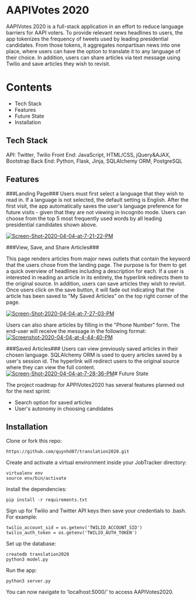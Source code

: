 # AAPIVotes 2020

AAPIVotes 2020 is a full-stack application in an effort to  reduce language barriers for AAPI voters. To provide relevant news headlines to users, the app tokenizes the frequency of tweets used by leading presidential candidates. From those tokens, it aggregates nonpartisan news into one place, where users can have the option to translate it to any language of their choice. In addition, users can share articles via text message using Twilio and save articles they wish to revisit.


# Contents
 
 - Tech Stack
 - Features
 - Future State
 - Installation
 

## Tech Stack

API: Twitter, Twilio
Front End: JavaScript, HTML/CSS, jQuery&AJAX, Bootstrap
Back End: Python, Flask, Jinja, SQLAlchemy ORM, PostgreSQL

## Features
###Landing Page###
Users must first select a language that they wish to read in. If a language is not selected, the default setting is English. After the first visit, the app automatically saves the user's language preference for future visits - given that they are not viewing in incognito mode. Users can choose from the top 5 most frequently used words by all leading presidential candidates shown above. 

<a href="https://ibb.co/XJjzQjC"><img src="https://i.ibb.co/tCQbGQJ/Screen-Shot-2020-04-04-at-7-21-22-PM.png" alt="Screen-Shot-2020-04-04-at-7-21-22-PM" border="0"></a>

###View, Save, and Share Articles###

This page renders articles from major news outlets that contain the keyword that the users chose from the landing page. The purpose is for them to get a quick overview of headlines including a description for each. If a user is interested in reading an article in its entirety, the hyperlink redirects them to the original source. 
In addition, users can save articles they wish to revisit. Once users click on the save button, it will fade out indicating that the article has been saved to "My Saved Articles" on the top right corner of the page. 

<a href="https://ibb.co/fYZkMCq"><img src="https://i.ibb.co/8DGrMjN/Screen-Shot-2020-04-04-at-7-27-03-PM.png" alt="Screen-Shot-2020-04-04-at-7-27-03-PM" border="0"></a>

Users can also share articles by filling in the "Phone Number" form. The end-user will receive the message in the following format:
<a href="https://ibb.co/xzP9LmX"><img src="https://i.ibb.co/SVWYyQ5/Screenshot-2020-04-04-at-4-44-40-PM.jpg" alt="Screenshot-2020-04-04-at-4-44-40-PM" border="0"></a>

###Saved Articles###
Users can view previously saved articles in their chosen language. SQLAlchemy ORM is used to query articles saved by a user's session id.  The hyperlink will redirect users to the original source where they can view the full content.
<a href="https://ibb.co/jRf8tyw"><img src="https://i.ibb.co/GTpdmWM/Screen-Shot-2020-04-04-at-7-28-36-PM.png" alt="Screen-Shot-2020-04-04-at-7-28-36-PM" border="0"></a># Future State

The project roadmap for APPIVotes2020 has several features planned out for the next sprint:

 - Search option for saved articles
 - User's autonomy in choosing candidates 

## Installation
Clone or fork this repo:

```
https://github.com/quynhd07/translation2020.git

```

Create and activate a virtual environment inside your JobTracker directory:

```
virtualenv env
source env/bin/activate

```

Install the dependencies:

```
pip install -r requirements.txt

```

Sign up for Twilio and Twitter API keys then save your credentials to .bash. For example:
```
twilio_account_sid = os.getenv('TWILIO_ACCOUNT_SID')
twilio_auth_token = os.getenv('TWILIO_AUTH_TOKEN')
```


Set up the database:

```
createdb translation2020
python3 model.py
```

Run the app:

```
python3 server.py

```

You can now navigate to 'localhost:5000/' to access AAPIVotes2020.
